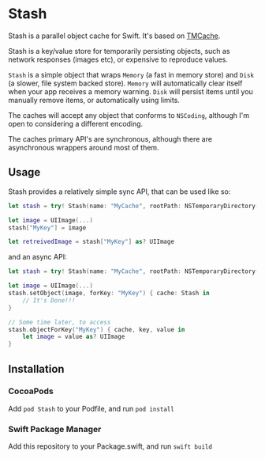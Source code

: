 # Stash

Stash is a parallel object cache for Swift. It's based on [TMCache](https://github.com/Tumblr/TMCache).

Stash is a key/value store for temporarily persisting objects, such as network responses (images etc), or expensive to reproduce values.

`Stash` is a simple object that wraps `Memory` (a fast in memory store) and `Disk` (a slower, file system backed store).
`Memory` will automatically clear itself when your app receives a memory warning.
`Disk` will persist items until you manually remove items, or automatically using limits.

The caches will accept any object that conforms to `NSCoding`, although I'm open to considering a different encoding.

The caches primary API's are synchronous, although there are asynchronous wrappers around most of them.

## Usage

Stash provides a relatively simple sync API, that can be used like so:

```swift
let stash = try! Stash(name: "MyCache", rootPath: NSTemporaryDirectory())

let image = UIImage(...)
stash["MyKey"] = image

let retreivedImage = stash["MyKey"] as? UIImage
```

and an async API:

```swift
let stash = try! Stash(name: "MyCache", rootPath: NSTemporaryDirectory())

let image = UIImage(...)
stash.setObject(image, forKey: "MyKey") { cache: Stash in
    // It's Done!!!
}

// Some time later, to access
stash.objectForKey("MyKey") { cache, key, value in
    let image = value as? UIImage
}
```

## Installation

### CocoaPods

Add `pod Stash` to your Podfile, and run `pod install`

### Swift Package Manager

Add this repository to your Package.swift, and run `swift build`
